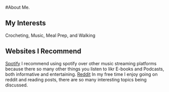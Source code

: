 #About Me.

## My Interests
Crocheting, Music, Meal Prep, and Walking

## Websites I Recommend
[Spotify](https://www.spotify.com) I recommend using spotify over other music streaming platforms because there so many other things you listen to likr E-books and Podcasts, both informative and entertaining.
[Reddit](https://www.reddit.com) In my free time I enjoy going on reddit and reading posts, there are so many interesting topics being discussed.

<!--
**lrmcrae/lrmcrae** is a ✨ _special_ ✨ repository because its `README.md` (this file) appears on your GitHub profile.

Here are some ideas to get you started:
1. Lashonda McRae lrmcrae@my.waketech.edu
2. Basic account used to submit assignments
3.Basic account used to submit assignments
4. Went to GitHub.com, created an account, verified email, created a repository, downloaded desktop version, logged into account, cloned repository. 

- 🔭 I’m currently working on ...
- 🌱 I’m currently learning ...
- 👯 I’m looking to collaborate on ...
- 🤔 I’m looking for help with ...
- 💬 Ask me about ...
- 📫 How to reach me: lrmcrae@my.waketech.edu
- 😄 Pronouns: She/Her
- ⚡ Fun fact: ...
-->
